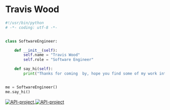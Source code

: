 # Travis Wood

```python
#!/usr/bin/python
# -*- coding: utf-8 -*-


class SoftwareEngineer:

    def __init__(self):
        self.name = "Travis Wood"
        self.role = "Software Engineer"

    def say_hi(self):
        print("Thanks for coming  by, hope you find some of my work interesting.")


me = SoftwareEngineer()
me.say_hi()
```


<a href="https://github.com/Zhenye-Na/DA-RNN">
  <img align="center" src="https://github-readme-stats.vercel.app/api/pin/?username=traviswood1&API-project&show_icons=true&line_height=27&title_color=6aa6f8&text_color=8a919a&icon_color=6aa6f8&bg_color=22272e" alt="API-project" />
</a>

<a href="https://github.com/Zhenye-Na/crnn-pytorch">
  <img align="center" src="https://github-readme-stats.vercel.app/api/pin/?username=traviswood1&repo=API-project&show_icons=true&line_height=27&title_color=6aa6f8&text_color=8a919a&icon_color=6aa6f8&bg_color=22272e" alt="API-project" />
</a>
